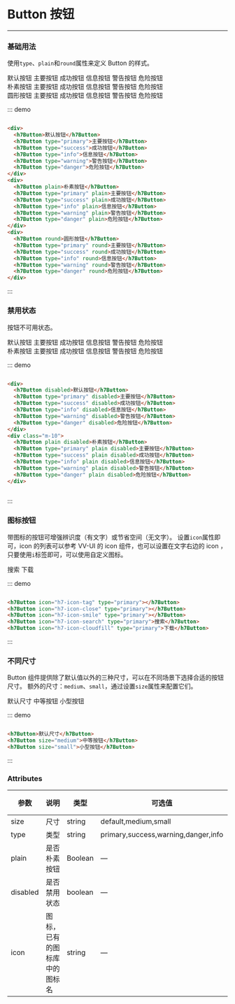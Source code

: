 # Button 按钮
----
### 基础用法
使用```type```、```plain```和```round```属性来定义 Button 的样式。

<div class="demo-block">
  <div>
    <h7Button>默认按钮</h7Button>
    <h7Button type="primary">主要按钮</h7Button>
    <h7Button type="success">成功按钮</h7Button>
    <h7Button type="info">信息按钮</h7Button>
    <h7Button type="warning">警告按钮</h7Button>
    <h7Button type="danger">危险按钮</h7Button>
  </div>
  <div class="m-10">
    <h7Button plain>朴素按钮</h7Button>
    <h7Button type="primary" plain>主要按钮</h7Button>
    <h7Button type="success" plain>成功按钮</h7Button>
    <h7Button type="info" plain>信息按钮</h7Button>
    <h7Button type="warning" plain>警告按钮</h7Button>
    <h7Button type="danger" plain>危险按钮</h7Button>
  </div>
  <div class="m-10">
    <h7Button round>圆形按钮</h7Button>
    <h7Button type="primary" round>主要按钮</h7Button>
    <h7Button type="success" round>成功按钮</h7Button>
    <h7Button type="info" round>信息按钮</h7Button>
    <h7Button type="warning" round>警告按钮</h7Button>
    <h7Button type="danger" round>危险按钮</h7Button>
  </div>
</div>

::: demo
```html

<div>
  <h7Button>默认按钮</h7Button>
  <h7Button type="primary">主要按钮</h7Button>
  <h7Button type="success">成功按钮</h7Button>
  <h7Button type="info">信息按钮</h7Button>
  <h7Button type="warning">警告按钮</h7Button>
  <h7Button type="danger">危险按钮</h7Button>
</div>
<div>
  <h7Button plain>朴素按钮</h7Button>
  <h7Button type="primary" plain>主要按钮</h7Button>
  <h7Button type="success" plain>成功按钮</h7Button>
  <h7Button type="info" plain>信息按钮</h7Button>
  <h7Button type="warning" plain>警告按钮</h7Button>
  <h7Button type="danger" plain>危险按钮</h7Button>
</div>
<div>
  <h7Button round>圆形按钮</h7Button>
  <h7Button type="primary" round>主要按钮</h7Button>
  <h7Button type="success" round>成功按钮</h7Button>
  <h7Button type="info" round>信息按钮</h7Button>
  <h7Button type="warning" round>警告按钮</h7Button>
  <h7Button type="danger" round>危险按钮</h7Button>
</div>

```
:::

### 禁用状态

按钮不可用状态。

<div class="demo-block">
  <div>
    <h7Button disabled>默认按钮</h7Button>
    <h7Button type="primary" disabled>主要按钮</h7Button>
    <h7Button type="success" disabled>成功按钮</h7Button>
    <h7Button type="info" disabled>信息按钮</h7Button>
    <h7Button type="warning" disabled>警告按钮</h7Button>
    <h7Button type="danger" disabled>危险按钮</h7Button>
  </div>
  <div class="m-10">
    <h7Button plain disabled>朴素按钮</h7Button>
    <h7Button type="primary" plain disabled>主要按钮</h7Button>
    <h7Button type="success" plain disabled>成功按钮</h7Button>
    <h7Button type="info" plain disabled>信息按钮</h7Button>
    <h7Button type="warning" plain disabled>警告按钮</h7Button>
    <h7Button type="danger" plain disabled>危险按钮</h7Button>
  </div>
</div>

::: demo
```html

<div>
  <h7Button disabled>默认按钮</h7Button>
  <h7Button type="primary" disabled>主要按钮</h7Button>
  <h7Button type="success" disabled>成功按钮</h7Button>
  <h7Button type="info" disabled>信息按钮</h7Button>
  <h7Button type="warning" disabled>警告按钮</h7Button>
  <h7Button type="danger" disabled>危险按钮</h7Button>
</div>
<div class="m-10">
  <h7Button plain disabled>朴素按钮</h7Button>
  <h7Button type="primary" plain disabled>主要按钮</h7Button>
  <h7Button type="success" plain disabled>成功按钮</h7Button>
  <h7Button type="info" plain disabled>信息按钮</h7Button>
  <h7Button type="warning" plain disabled>警告按钮</h7Button>
  <h7Button type="danger" plain disabled>危险按钮</h7Button>
</div>
  
```
:::

### 图标按钮
带图标的按钮可增强辨识度（有文字）或节省空间（无文字）。
设置```icon```属性即可，icon 的列表可以参考 VV-UI 的 icon 组件，也可以设置在文字右边的 icon ，只要使用```i```标签即可，可以使用自定义图标。
<div class="demo-block">
  <h7Button icon="h7-icon-tag" type="primary"></h7Button>
  <h7Button icon="h7-icon-close" type="primary"></h7Button>
  <h7Button icon="h7-icon-smile" type="primary"></h7Button>
  <h7Button icon="h7-icon-search" type="primary">搜索</h7Button>
  <h7Button icon="h7-icon-cloudfill" type="primary">下载</h7Button>
</div>

::: demo
```html

<h7Button icon="h7-icon-tag" type="primary"></h7Button>
<h7Button icon="h7-icon-close" type="primary"></h7Button>
<h7Button icon="h7-icon-smile" type="primary"></h7Button>
<h7Button icon="h7-icon-search" type="primary">搜索</h7Button>
<h7Button icon="h7-icon-cloudfill" type="primary">下载</h7Button>

```
:::


### 不同尺寸

Button 组件提供除了默认值以外的三种尺寸，可以在不同场景下选择合适的按钮尺寸。
额外的尺寸：```medium```、```small```，通过设置```size```属性来配置它们。
<div class="demo-block">
  <h7Button>默认尺寸</h7Button>
  <h7Button size="medium">中等按钮</h7Button>
  <h7Button size="small">小型按钮</h7Button>
</div>

::: demo
```html

<h7Button>默认尺寸</h7Button>
<h7Button size="medium">中等按钮</h7Button>
<h7Button size="small">小型按钮</h7Button>

```
:::

### Attributes
| 参数      | 说明    | 类型      | 可选值       | 默认值   |
|---------- |-------- |---------- |-------------  |-------- |
| size     | 尺寸   | string  |   default,medium,small            |    —     |
| type     | 类型   | string    |   primary,success,warning,danger,info |     —    |
| plain     | 是否朴素按钮   | Boolean    | — | false   |
| disabled  | 是否禁用状态    | boolean   | —   | false   |
| icon  | 图标，已有的图标库中的图标名 | string   |  —  |  —  |
